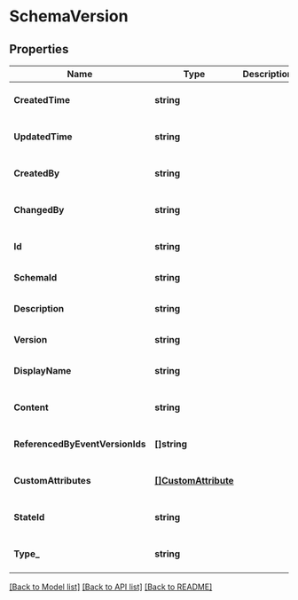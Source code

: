 # SchemaVersion

## Properties
Name | Type | Description | Notes
------------ | ------------- | ------------- | -------------
**CreatedTime** | **string** |  | [optional] [default to null]
**UpdatedTime** | **string** |  | [optional] [default to null]
**CreatedBy** | **string** |  | [optional] [default to null]
**ChangedBy** | **string** |  | [optional] [default to null]
**Id** | **string** |  | [optional] [default to null]
**SchemaId** | **string** |  | [default to null]
**Description** | **string** |  | [optional] [default to null]
**Version** | **string** |  | [default to null]
**DisplayName** | **string** |  | [optional] [default to null]
**Content** | **string** |  | [optional] [default to null]
**ReferencedByEventVersionIds** | **[]string** |  | [optional] [default to null]
**CustomAttributes** | [**[]CustomAttribute**](CustomAttribute.md) |  | [optional] [default to null]
**StateId** | **string** |  | [optional] [default to null]
**Type_** | **string** |  | [optional] [default to null]

[[Back to Model list]](../README.md#documentation-for-models) [[Back to API list]](../README.md#documentation-for-api-endpoints) [[Back to README]](../README.md)

